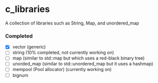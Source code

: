 # c_libraries
A collection of libraries such as String, Map, and unordered_map

### Completed
 - [X] vector (generic)
 - [ ] string (10% completed, not currently working on)
 - [ ] map (similar to std::map but which uses a red-black binary tree)
 - [ ] unorded_map (similar to std::unordered_map but it uses a hashmap)
 - [ ] mempool (Pool allocator) (currently working on)
 - [ ] bignum
